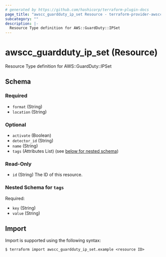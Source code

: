 ```yaml
---
# generated by https://github.com/hashicorp/terraform-plugin-docs
page_title: "awscc_guardduty_ip_set Resource - terraform-provider-awscc"
subcategory: ""
description: |-
  Resource Type definition for AWS::GuardDuty::IPSet
---
```


# awscc_guardduty_ip_set (Resource)

Resource Type definition for AWS::GuardDuty::IPSet



<!-- schema generated by tfplugindocs -->
## Schema

### Required

- `format` (String)
- `location` (String)

### Optional

- `activate` (Boolean)
- `detector_id` (String)
- `name` (String)
- `tags` (Attributes List) (see [below for nested schema](#nestedatt--tags))

### Read-Only

- `id` (String) The ID of this resource.

<a id="nestedatt--tags"></a>
### Nested Schema for `tags`

Required:

- `key` (String)
- `value` (String)

## Import

Import is supported using the following syntax:

```shell
$ terraform import awscc_guardduty_ip_set.example <resource ID>
```
